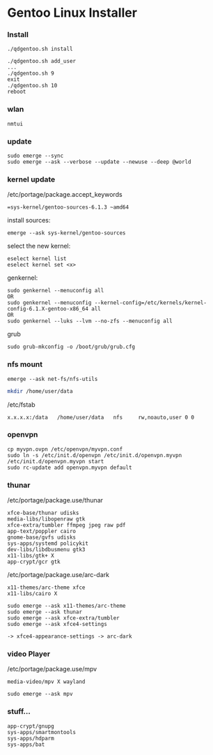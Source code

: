 # Gentoo Linux Installer

### Install
```
./qdgentoo.sh install
```
```
./qdgentoo.sh add_user
...
./qdgentoo.sh 9
exit
./qdgentoo.sh 10
reboot
```

### wlan

```
nmtui
```
### update
```  
sudo emerge --sync
sudo emerge --ask --verbose --update --newuse --deep @world
```    

### kernel update

/etc/portage/package.accept_keywords
```    
=sys-kernel/gentoo-sources-6.1.3 ~amd64
```
install sources:
```
emerge --ask sys-kernel/gentoo-sources
```
select the new kernel:
```
eselect kernel list
eselect kernel set <x>
```

genkernel:
```
sudo genkernel --menuconfig all
OR
sudo genkernel --menuconfig --kernel-config=/etc/kernels/kernel-config-6.1.X-gentoo-x86_64 all
OR
sudo genkernel --luks --lvm --no-zfs --menuconfig all
```

grub
```
sudo grub-mkconfig -o /boot/grub/grub.cfg
```

### nfs mount
```
emerge --ask net-fs/nfs-utils
```
```sh
mkdir /home/user/data
```
/etc/fstab
```
x.x.x.x:/data   /home/user/data   nfs	  rw,noauto,user 0 0
```
### openvpn
```
cp myvpn.ovpn /etc/openvpn/myvpn.conf
sudo ln -s /etc/init.d/openvpn /etc/init.d/openvpn.myvpn
/etc/init.d/openvpn.myvpn start
sudo rc-update add openvpn.myvpn default
```
### thunar
/etc/portage/package.use/thunar
```
xfce-base/thunar udisks
media-libs/libopenraw gtk
xfce-extra/tumbler ffmpeg jpeg raw pdf
app-text/poppler cairo
gnome-base/gvfs udisks
sys-apps/systemd policykit
dev-libs/libdbusmenu gtk3
x11-libs/gtk+ X
app-crypt/gcr gtk
```
/etc/portage/package.use/arc-dark
```
x11-themes/arc-theme xfce
x11-libs/cairo X
```
```
sudo emerge --ask x11-themes/arc-theme
sudo emerge --ask thunar
sudo emerge --ask xfce-extra/tumbler
sudo emerge --ask xfce4-settings
```
```
-> xfce4-appearance-settings -> arc-dark
```

### video Player
/etc/portage/package.use/mpv
```
media-video/mpv X wayland
```
```
sudo emerge --ask mpv
```


### stuff...
```
app-crypt/gnupg
sys-apps/smartmontools
sys-apps/hdparm
sys-apps/bat
```





